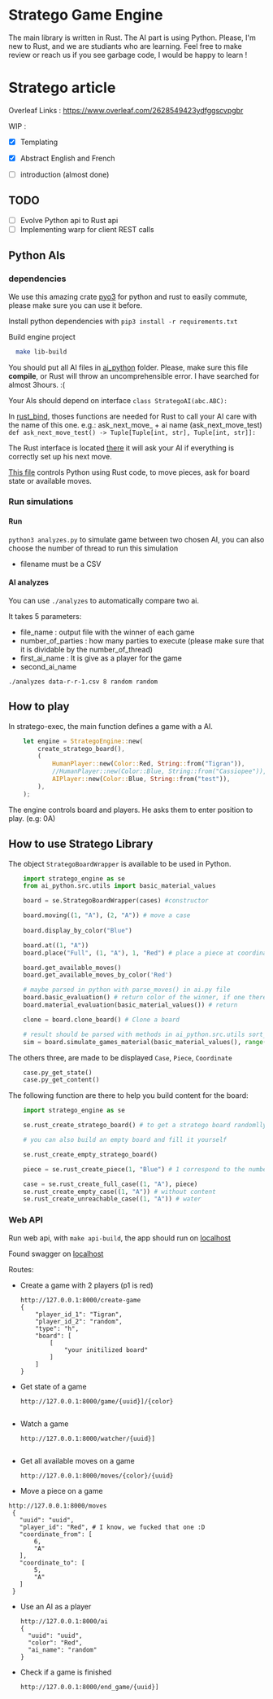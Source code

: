 # Stratego Game Engine
The main library is written in Rust. The AI part is using Python.
Please, I'm new to Rust, and we are studiants who are learning. Feel free to make review or reach us if you see garbage code, I would be happy to learn !

# Stratego article 
Overleaf Links :
https://www.overleaf.com/2628549423ydfggscvpgbr

WIP :
- [X] Templating
- [X] Abstract English and French
- [ ] introduction (almost done)




## TODO 
- [ ] Evolve Python api to Rust api
- [ ] Implementing warp for client REST calls

## Python AIs 

### dependencies

We use this amazing crate [pyo3](https://github.com/PyO3/pyo3) for python and rust to easily commute, please make sure you can use it before.

Install python dependencies with `pip3 install -r requirements.txt`

Build engine project

```bash
  make lib-build
```

You should put all AI files in [ai_python](https://github.com/pr0gen/stratego/tree/develop/ai_python/src) folder. Please, make sure this file **compile**, or Rust will throw an uncomprehensible error. I have searched for almost 3hours. :(

Your AIs should depend on interface `class StrategoAI(abc.ABC):`

In [rust_bind](https://github.com/pr0gen/stratego/tree/develop/rust_bind.py), thoses functions are needed for Rust to call your AI care with the name of this one.
e.g.: ask_next_move_ + ai name (ask_next_move_test)
`def ask_next_move_test() -> Tuple[Tuple[int, str], Tuple[int, str]]:`

The Rust interface is located [there](https://github.com/pr0gen/stratego/tree/develop/game-engine/stratego-lib/src/player/ai_player.rs)
it will ask your AI if everything is correctly set up his next move.

[This file](https://github.com/pr0gen/stratego/tree/develop/game-engine/stratego-lib/src/py_bindings/mod.rs) controls Python using Rust code, to move pieces, ask for board state or available moves.

### Run simulations

#### Run 

`python3 analyzes.py` to simulate game between two chosen AI,
you can also choose the number of thread to run this simulation

- filename must be a CSV

#### AI analyzes  

You can use `./analyzes` to automatically compare two ai.

It takes 5 parameters: 
  - file_name : output file with the winner of each game
  - number_of_parties : how many parties to execute (please make sure that it
    is dividable by the number_of_thread)
  - first_ai_name : It is give as a player for the game
  - second_ai_name 

`./analyzes data-r-r-1.csv 8 random random`

## How to play 

In stratego-exec, the main function defines a game with a AI.
```rust
    let engine = StrategoEngine::new(
        create_stratego_board(),
        (
            HumanPlayer::new(Color::Red, String::from("Tigran")),
            //HumanPlayer::new(Color::Blue, String::from("Cassiopee")),
            AIPlayer::new(Color::Blue, String::from("test")),
        ),
    );
```
The engine controls board and players. He asks them to enter position to play. (e.g: 0A)

## How to use Stratego Library

The object `StrategoBoardWrapper` is available to be used in Python. 


```python
    import stratego_engine as se
    from ai_python.src.utils import basic_material_values

    board = se.StrategoBoardWrapper(cases) #constructor

    board.moving((1, "A"), (2, "A")) # move a case
    
    board.display_by_color("Blue") 

    board.at((1, "A"))
    board.place("Full", (1, "A"), 1, "Red") # place a piece at coordinate

    board.get_available_moves()
    board.get_available_moves_by_color('Red')

    # maybe parsed in python with parse_moves() in ai.py file 
    board.basic_evaluation() # return color of the winner, if one there is *Yoda*
    board.material_evaluation(basic_material_values()) # return 

    clone = board.clone_board() # Clone a board

    # result should be parsed with methods in ai_python.src.utils sort_evals()
    sim = board.simulate_games_material(basic_material_values(), range(0, 100), 30, 'Red', 4)

```

The others three, are made to be displayed `Case`, `Piece`, `Coordinate`

```python
    case.py_get_state()
    case.py_get_content()

```

The following function are there to help you build content for the board: 

```python
    import stratego_engine as se

    se.rust_create_stratego_board() # to get a stratego board randomlly filed

    # you can also build an empty board and fill it yourself

    se.rust_create_empty_stratego_board() 

    piece = se.rust_create_piece(1, "Blue") # 1 correspond to the number in Rust enum

    case = se.rust_create_full_case((1, "A"), piece)
    se.rust_create_empty_case((1, "A")) # without content
    se.rust_create_unreachable_case((1, "A")) # water

```

### Web API

Run web api, with `make api-build`, the app should run on [localhost](http://127.0.0.1:8000)

Found swagger on [localhost](http://127.0.0.1:8000/docs)

Routes: 

- Create a game with 2 players (p1 is red)

  ```
  http://127.0.0.1:8000/create-game
  {
      "player_id_1": "Tigran",
      "player_id_2": "random",
      "type": "h",
      "board": [
          [
              "your initilized board"
          ]
      ]
  }
  ```
- Get state of a game 

  ```
  http://127.0.0.1:8000/game/{uuid}]/{color}
  
  
  ```

- Watch a game

  ```
  http://127.0.0.1:8000/watcher/{uuid}]
  
  
  ```

- Get all available moves on a game 
  ```
  http://127.0.0.1:8000/moves/{color}/{uuid}

  ```

- Move a piece on a game
 ``` 
 http://127.0.0.1:8000/moves
  {
    "uuid": "uuid",
    "player_id": "Red", # I know, we fucked that one :D
    "coordinate_from": [
        6,
        "A"
    ],
    "coordinate_to": [
        5,
        "A"
    ]
  }

 ```

- Use an AI as a player 
  ```
  http://127.0.0.1:8000/ai
  {
    "uuid": "uuid",
    "color": "Red",
    "ai_name": "random"
  }

   ```

- Check if a game is finished

  ```
  http://127.0.0.1:8000/end_game/{uuid}]
  
  
  ```
